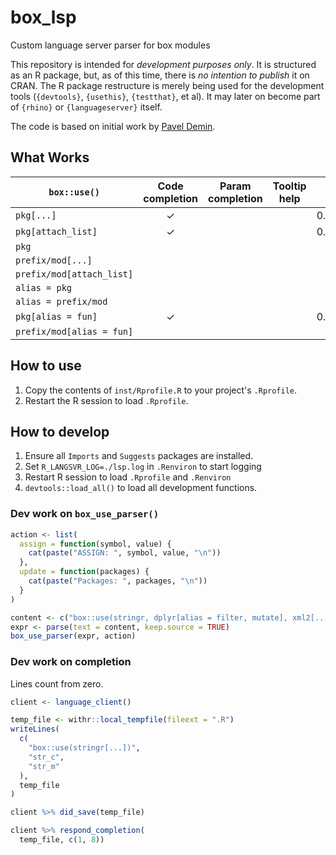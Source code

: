 # box_lsp
Custom language server parser for box modules

This repository is intended for *development purposes only*. It is structured as an R package, but, as of this time, there is *no intention to publish* it on CRAN. The R package restructure is merely being used for the development tools (`{devtools}`, `{usethis}`, `{testthat}`, et al). It may later on become part of `{rhino}` or `{languageserver}` itself.

The code is based on initial work by [Pavel Demin](https://github.com/Gotfrid).

## What Works

| `box::use()`              | Code completion | Param completion | Tooltip help | As of version | Notes |
|---------------------------|:-:|:-:|:-:|--------:|:-:|
| `pkg[...]`                | &check; |   |   | 0.0.0.9001 |   |
| `pkg[attach_list]`        | &check; |   |   | 0.0.0.9002 |   |
| `pkg`                     |   |   |   |         |   |
| `prefix/mod[...]`         |   |   |   |         |   |
| `prefix/mod[attach_list]` |   |   |   |         |   |
| `alias = pkg`             |   |   |   |         |   |
| `alias = prefix/mod`      |   |   |   |         |   |
| `pkg[alias = fun]`        | &check; |   |   | 0.0.0.9002 |   |
| `prefix/mod[alias = fun]` |   |   |   |         |   |

## How to use

1. Copy the contents of `inst/Rprofile.R` to your project's `.Rprofile`.
2. Restart the R session to load `.Rprofile`.

## How to develop

1. Ensure all `Imports` and `Suggests` packages are installed.
2. Set `R_LANGSVR_LOG=./lsp.log` in `.Renviron` to start logging
3. Restart R session to load `.Rprofile` and `.Renviron`
4. `devtools::load_all()` to load all development functions.

### Dev work on `box_use_parser()`

```R
action <- list(
  assign = function(symbol, value) {
    cat(paste("ASSIGN: ", symbol, value, "\n"))
  },
  update = function(packages) {
    cat(paste("Packages: ", packages, "\n"))
  }
)

content <- c("box::use(stringr, dplyr[alias = filter, mutate], xml2[...])", "filt", "stringr$str_c")
expr <- parse(text = content, keep.source = TRUE)
box_use_parser(expr, action)
```

### Dev work on completion

Lines count from zero.

```R
client <- language_client()

temp_file <- withr::local_tempfile(fileext = ".R")
writeLines(
  c(
    "box::use(stringr[...])",
    "str_c",
    "str_m"
  ),
  temp_file
)

client %>% did_save(temp_file)

client %>% respond_completion(
  temp_file, c(1, 8))
```
